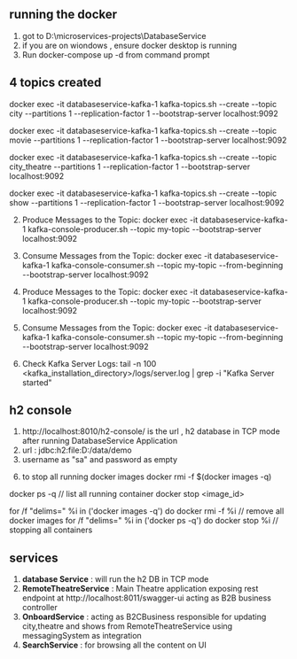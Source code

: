 ## running the docker
1) got to D:\microservices-projects\DatabaseService
2) if you are on wiondows , ensure docker desktop is running
3) Run docker-compose up -d from command prompt

## 4 topics created 
docker exec -it databaseservice-kafka-1 kafka-topics.sh --create --topic city --partitions 1 --replication-factor 1 --bootstrap-server localhost:9092

docker exec -it databaseservice-kafka-1 kafka-topics.sh --create --topic movie --partitions 1 --replication-factor 1 --bootstrap-server localhost:9092

docker exec -it databaseservice-kafka-1 kafka-topics.sh --create --topic city_theatre --partitions 1 --replication-factor 1 --bootstrap-server localhost:9092

docker exec -it databaseservice-kafka-1 kafka-topics.sh --create --topic show --partitions 1 --replication-factor 1 --bootstrap-server localhost:9092

2. Produce Messages to the Topic:
   docker exec -it databaseservice-kafka-1 kafka-console-producer.sh --topic my-topic --bootstrap-server localhost:9092

3. Consume Messages from the Topic:
   docker exec -it databaseservice-kafka-1 kafka-console-consumer.sh --topic my-topic --from-beginning --bootstrap-server localhost:9092
2. Produce Messages to the Topic:
   docker exec -it databaseservice-kafka-1 kafka-console-producer.sh --topic my-topic --bootstrap-server localhost:9092

3. Consume Messages from the Topic:
   docker exec -it databaseservice-kafka-1 kafka-console-consumer.sh --topic my-topic --from-beginning --bootstrap-server localhost:9092

4. Check Kafka Server Logs:
   tail -n 100 <kafka_installation_directory>/logs/server.log | grep -i "Kafka Server started"



## h2 console
1) http://localhost:8010/h2-console/ is the url , h2 database in TCP mode after running DatabaseService Application   
2) url : jdbc:h2:file:D:/data/demo
3) username as "sa" and password as empty


6. to stop all running docker images
   docker rmi -f $(docker images -q)

docker ps -q       // list all running container
docker stop <image_id>

for /f "delims=" %i in ('docker images -q') do docker rmi -f %i                 // remove all docker images
for /f "delims=" %i in ('docker ps -q') do docker stop %i                     // stopping all containers

## services
1) **database Service** : will run the h2 DB in TCP mode
2) **RemoteTheatreService** : Main Theatre application exposing rest endpoint at http://localhost:8011/swagger-ui acting as B2B business controller
3) **OnboardService** : acting as B2CBusiness responsible for updating city,theatre and shows from RemoteTheatreService using messagingSystem as integration
4) **SearchService** : for browsing all the content on UI